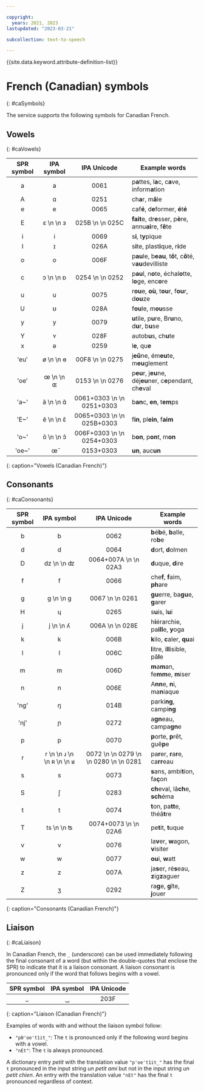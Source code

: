 ```yaml
---

copyright:
  years: 2021, 2023
lastupdated: "2023-03-21"

subcollection: text-to-speech

---
```


{{site.data.keyword.attribute-definition-list}}

# French (Canadian) symbols
{: #caSymbols}

The service supports the following symbols for Canadian French.

## Vowels
{: #caVowels}

| SPR symbol | IPA symbol | IPA Unicode | Example words |
|:----------:|:----------:|:-----------:|---------------|
| a | a | 0061 | p**a**ttes, l**a**c, c**a**ve, inform**a**tion |
| A | &#593; | 0251 | ch**a**r, m**â**le |
| e | e | 0065 | caf**é**, d**e**former, **é**t**é** |
| E | &#603;  \n   \n &#604; | 025B  \n   \n 025C | **fait**e, dr**e**sser, p**è**re, annu**ai**re, f**ê**te |
| i | i | 0069 | s**i**, t**y**pique |
| I | &#618; | 026A | s**i**te, plast**i**que, r**i**de |
| o | o | 006F | p**au**le, b**eau**, t**ô**t, c**ô**té, v**au**devilliste |
| c | &#596;  \n   \n &#594; | 0254  \n   \n 0252 | p**au**l, n**o**te, échal**o**tte, l**o**ge, enc**o**re |
| u | u | 0075 | r**ou**e, **où**, t**ou**r, f**ou**r, d**ou**ze |
| U | &#650; | 028A | f**ou**le, m**ou**sse |
| y | y | 0079 | **u**tile, p**u**re, Br**u**no, d**u**r, b**u**se |
| Y | &#655; | 028F | autob**u**s, ch**u**te |
| x | &#601; | 0259 | l**e**, qu**e** |
| 'eu' | &#248;  \n   \n &#629; | 00F8  \n   \n 0275 | j**eû**ne, ém**eu**te, m**eu**glement |
| 'oe' | &#339;  \n   \n &#630; | 0153  \n   \n 0276 | p**eu**r, j**eu**ne, déj**eu**ner, c**e**pendant, ch**e**val |
| 'a~' | &#97;&#771;  \n   \n &#593;&#771; | 0061+0303  \n   \n 0251+0303 | b**an**c, **en**, t**em**ps |
| 'E~' | &#101;&#771;  \n   \n &#603;&#771; | 0065+0303  \n   \n 025B+0303 | f**in**, pl**ein**, f**aim** |
| 'o~' | &#111;&#771;  \n   \n &#596;&#771; | 006F+0303  \n   \n 0254+0303 | b**on**, p**on**t, m**on** |
| 'oe~' | &#339;&#771; | 0153+0303 | **un**, auc**un** |
{: caption="Vowels (Canadian French)"}

## Consonants
{: #caConsonants}

| SPR symbol | IPA symbol | IPA Unicode | Example words |
|:----------:|:----------:|:-----------:|---------------|
| b | b | 0062 | **b**é**b**é, **b**alle, ro**b**e |
| d | d | 0064 | **d**ort, **d**olmen |
| D | &#100;&#122;  \n   \n &#675; | 0064+007A  \n   \n 02A3 | **d**uque, **d**ire |
| f | f | 0066 | che**f**, **f**aim, **ph**are |
| g | g  \n   \n &#609; | 0067  \n   \n 0261 | **gu**erre, ba**gu**e, **g**arer |
| H | &#613; | 0265 | s**u**is, l**u**i |
| j | j  \n   \n &#654; | 006A  \n   \n 028E | h**i**érarchie, pa**ill**e, **y**oga |
| k | k | 006B | **k**ilo, **c**aler, **qu**ai |
| l | l | 006C | **l**itre, i**ll**isible, pâ**l**e |
| m | m | 006D | **m**a**m**an, fe**mm**e, **m**iser |
| n | n | 006E | A**nn**e, **n**i, ma**n**iaque |
| 'ng' | &#331; | 014B | parki**ng**, campi**ng** |
| 'nj' | &#626; | 0272 | a**gn**eau, campa**gn**e |
| p | p | 0070 | **p**orte, **p**rêt, guê**p**e |
| r | r  \n   \n &#633;  \n   \n &#640;  \n   \n &#641; | 0072  \n   \n 0279  \n   \n 0280  \n   \n 0281 | pa**r**er, **r**a**r**e, ca**rr**eau |
| s | s | 0073 | **s**ans, ambi**t**ion, fa**ç**on |
| S | &#643; | 0283 | **ch**eval, lâ**ch**e, **sch**éma |
| t | t | 0074 | **t**on, pa**tt**e, théâ**t**re |
| T | &#116;&#115;  \n   \n &#678; | 0074+0073  \n   \n 02A6 | pe**t**it, **t**uque |
| v | v | 0076 | la**v**er, **w**agon, **v**isiter |
| w | w | 0077 | **ou**i, **w**att |
| z | z | 007A | ja**s**er, ré**s**eau, **z**ig**z**aguer |
| Z | &#658; | 0292 | ra**g**e, **g**îte, **j**ouer |
{: caption="Consonants (Canadian French)"}

## Liaison
{: #caLiaison}

In Canadian French, the `_` (underscore) can be used immediately following the final consonant of a word (but within the double-quotes that enclose the SPR) to indicate that it is a liaison consonant. A liaison consonant is pronounced only if the word that follows begins with a vowel.

| SPR symbol | IPA symbol | IPA Unicode |
|:----------:|:----------:|:-----------:|
| _ | &#8255; | 203F |
{: caption="Liaison (Canadian French)"}

Examples of words with and without the liaison symbol follow:

-   `"p0'oe't1it_"`: The `t` is pronounced only if the following word begins with a vowel.
-   `"nEt"`: The `t` is always pronounced.

A dictionary entry *petit* with the translation value `"p'oe't1it_"` has the final `t` pronounced in the input string *un petit ami* but not in the input string *un petit chien*. An entry with the translation value `"nEt"` has the final `t` pronounced regardless of context.
